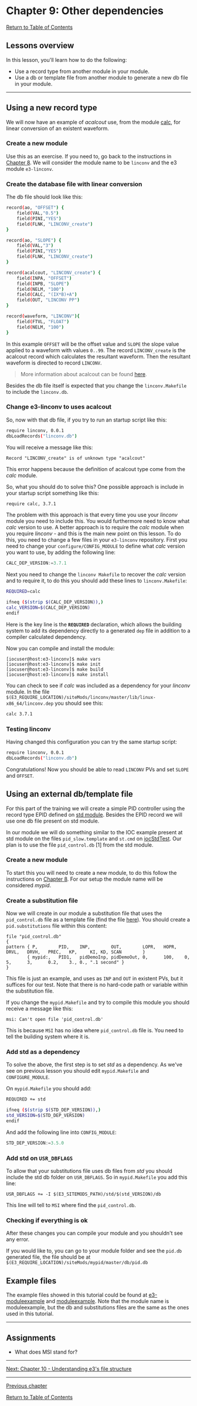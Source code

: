 # Chapter 9: Other dependencies

[Return to Table of Contents](README.md)

## Lessons overview

In this lesson, you'll learn how to do the following:

* Use a record type from another module in your module.
* Use a db or template file from another module to generate a new db file in your module.
<!-- todo: add contents from 9.md in Han's last commit -->

---

## Using a new record type

We will now have an example of *acalcout* use, from the module [calc](https://github.com/epics-modules/calc), for linear conversion of an existent waveform.

### Create a new module 

Use this as an exercise. If you need to, go back to the instructions in [Chapter 8](chapter8.md). We will consider the module name to be `linconv` and the e3 module `e3-linconv`.

### Create the database file with linear conversion

The db file should look like this:

```bash
record(ao, "OFFSET") {
    field(VAL,"0.5")
    field(PINI,"YES")
    field(FLNK, "LINCONV_create")
}

record(ao, "SLOPE") {
    field(VAL,"3")
    field(PINI,"YES")
    field(FLNK, "LINCONV_create")
}

record(acalcout, "LINCONV_create") {
    field(INPA, "OFFSET")
    field(INPB, "SLOPE")
    field(NELM, "100")
    field(CALC, "(IX*B)+A")
    field(OUT, "LINCONV PP")
}

record(waveform, "LINCONV"){
    field(FTVL, "FLOAT")
    field(NELM, "100")
}
```

In this example `OFFSET` will be the offset value and `SLOPE` the slope value applied to a waveform with values `0..99`. The record `LINCONV_create` is the acalcout record which calculates the resultant waveform. Then the resultant waveform is directed to record `LINCONV`.

> More information about acalcout can be found [here](https://epics.anl.gov/bcda/synApps/calc/calc.html).

Besides the db file itself is expected that you change the `linconv.Makefile` to include the `linconv.db`.

### Change e3-linconv to uses acalcout
 
So, now with that db file, if you try to run an startup script like this:

```bash
require linconv, 0.0.1
dbLoadRecords("linconv.db")
```

You will receive a message like this:

```console
Record "LINCONV_create" is of unknown type "acalcout"
```

This error happens because the definition of acalcout type come from the *calc* module. 

So, what you should do to solve this? One possible approach is include in your startup script something like this:

```bash
require calc, 3.7.1
```

The problem with this approach is that every time you use your *linconv* module you need to include this. You would furthermore need to know what *calc* version to use. A better approach is to require the *calc* module when you require *linconv* - and this is the main new point on this lesson. To do this, you need to change a few files in your `e3-linconv` repository. First you need to change your `configure/CONFIG_MODULE` to define what *calc* version you want to use, by adding the following line:

```python
CALC_DEP_VERSION:=3.7.1
```

Next you need to change the `linconv Makefile` to recover the *calc* version and to require it, to do this you should add these lines to `linconv.Makefile`:

```bash
REQUIRED=calc

ifneq ($(strip $(CALC_DEP_VERSION)),)
calc_VERSION=$(CALC_DEP_VERSION)
endif
```

Here is the key line is the **`REQUIRED`** declaration, which allows the building system to add its dependency directly to a generated `dep` file in addition to a compiler calculated dependency. 

Now you can compile and install the module:

```console
[iocuser@host:e3-linconv]$ make vars
[iocuser@host:e3-linconv]$ make init
[iocuser@host:e3-linconv]$ make build
[iocuser@host:e3-linconv]$ make install
```

You can check to see if *calc* was included as a dependency for your *linconv* module. In the file `$(E3_REQUIRE_LOCATION)/siteMods/linconv/master/lib/linux-x86_64/linconv.dep` you should see this:

```bash
calc 3.7.1
```

### Testing linconv

Having changed this configuration you can try the same startup script:

```bash
require linconv, 0.0.1
dbLoadRecords("linconv.db")
```

Congratulations! Now you should be able to read `LINCONV` PVs and set `SLOPE` and `OFFSET`.

## Using an external db/template file

For this part of the training we will create a simple PID controller using the record type EPID defined on [std module](https://github.com/epics-modules/std). Besides the EPID record we will use one db file present on std module.

In our module we will do something similar to the IOC example present at std module on the files `pid_slow.template` and `st.cmd` on [iocStdTest](https://github.com/epics-modules/std/tree/master/iocBoot/iocStdTest). Our plan is to use the file `pid_control.db` [1] from the std module.

### Create a new module 

To start this you will need to create a new module, to do this follow the instructions on [Chapter 8](chapter8.md). For our setup the module name will be considered *mypid*.

### Create a substitution file

Now we will create in our module a substitution file that uses the `pid_control.db` file as a template file (find the file [here](https://github.com/epics-modules/std/blob/master/stdApp/Db/pid_control.db)). You should create a `pid.substitutions` file within this content:

```
file "pid_control.db"
{
pattern { P,        PID,    INP,        OUT,        LOPR,   HOPR,   DRVL,   DRVH,   PREC,   KP,     KI, KD, SCAN        }
        { mypid:,   PID1,   pidDemoInp, pidDemoOut, 0,      100,    0,      5,      3,      0.2,    3., 0., ".1 second" }
}
```

This file is just an example, and uses as `INP` and `OUT` in existent PVs, but it suffices for our test. Note that there is no hard-code path or variable within the substitution file. 

If you change the `mypid.Makefile` and try to compile this module you should receive a message like this:

```console
msi: Can't open file 'pid_control.db'
```

This is because `MSI` has no idea where `pid_control.db` file is. You need to tell the building system where it is. 

### Add std as a dependency

To solve the above, the first step is to set *std* as a dependency. As we've see on previous lesson you should edit `mypid.Makefile` and `CONFIGURE_MODULE`.

On `mypid.Makefile` you should add:

```bash
REQUIRED += std

ifneq ($(strip $(STD_DEP_VERSION)),)
std_VERSION=$(STD_DEP_VERSION)
endif
```

And add the following line into `CONFIG_MODULE`:

```python
STD_DEP_VERSION:=3.5.0
```

### Add std on `USR_DBFLAGS`

To allow that your substitutions file uses db files from *std* you should include the std db folder on `USR_DBFLAGS`. So in `mypid.Makefile` you add this line:

```
USR_DBFLAGS += -I $(E3_SITEMODS_PATH)/std/$(std_VERSION)/db
```

This line will tell to `MSI` where find the `pid_control.db`.

### Checking if everything is ok

After these changes you can compile your module and you shouldn't see any error.

If you would like to, you can go to your module folder and see the `pid.db` generated file, the file should be at `$(E3_REQUIRE_LOCATION)/siteMods/mypid/master/db/pid.db`

## Example files

The example files showed in this tutorial could be found at 
[e3-moduleexample](https://gitlab.esss.lu.se/epics-examples/e3-moduleexample.git) and [moduleexample](https://gitlab.esss.lu.se/epics-examples/moduleexample.git). Note that the module name is moduleexample, but the db and substitutions
files are the same as the ones used in this tutorial.

---

## Assignments

* What does MSI stand for?
<!-- todo: figure out proper assignments -->


---

[Next: Chapter 10 - Understanding e3's file structure](chapter10.md)

---

[Previous chapter](chapter08.md)

[Return to Table of Contents](README.md)
